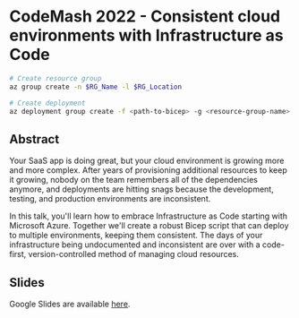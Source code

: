 # CodeMash 2022 - Consistent cloud environments with Infrastructure as Code

```sh
# Create resource group
az group create -n $RG_Name -l $RG_Location

# Create deployment
az deployment group create -f <path-to-bicep> -g <resource-group-name> --parameters ./parameters.json
```

## Abstract
Your SaaS app is doing great, but your cloud environment is growing more and more complex. After years of provisioning additional resources to keep it growing, nobody on the team remembers all of the dependencies anymore, and deployments are hitting snags because the development, testing, and production environments are inconsistent.

In this talk, you'll learn how to embrace Infrastructure as Code starting with Microsoft Azure. Together we'll create a robust Bicep script that can deploy to multiple environments, keeping them consistent. The days of your infrastructure being undocumented and inconsistent are over with a code-first, version-controlled method of managing cloud resources.

## Slides
Google Slides are available [here](https://docs.google.com/presentation/d/1JUkeS9w-hNgHlYq1b6NRgKHFX5Z_yqis1Zsb8eyXvRI/edit?usp=sharing).

